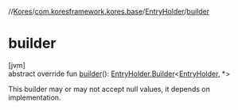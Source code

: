 //[Kores](../../../index.md)/[com.koresframework.kores.base](../index.md)/[EntryHolder](index.md)/[builder](builder.md)

# builder

[jvm]\
abstract override fun [builder](builder.md)(): [EntryHolder.Builder](-builder/index.md)<[EntryHolder](index.md), *>

This builder may or may not accept null values, it depends on implementation.
